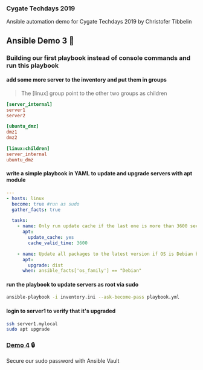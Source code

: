 ### Cygate Techdays 2019
Ansible automation demo for Cygate Techdays 2019 by Christofer Tibbelin

## Ansible Demo 3 :book:

### Building our first playbook instead of console commands and run this playbook

#### add some more server to the inventory and put them in groups
> The [linux] group point to the other two groups as children
```INI
[server_internal]
server1
server2

[ubuntu_dmz]
dmz1
dmz2

[linux:children]
server_internal
ubuntu_dmz
```

#### write a simple playbook in YAML to update and upgrade servers with apt module
```YAML
---
- hosts: linux
  become: true #run as sudo
  gather_facts: true

  tasks:
    - name: Only run update cache if the last one is more than 3600 seconds ago
      apt:
        update_cache: yes
        cache_valid_time: 3600

    - name: Update all packages to the latest version if OS is Debian based
      apt:
        upgrade: dist
      when: ansible_facts['os_family'] == "Debian"
```

#### run the playbook to update servers as root via sudo
```sh
ansible-playbook -i inventory.ini --ask-become-pass playbook.yml
```

#### login to server1 to verify that it's upgraded
```sh
ssh server1.mylocal
sudo apt upgrade
```

### [Demo 4](../demo4/) :lock:
Secure our sudo password with Ansible Vault
